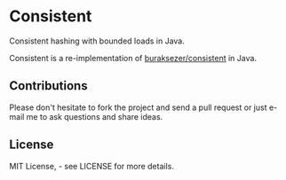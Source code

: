 # Consistent

Consistent hashing with bounded loads in Java.

Consistent is a re-implementation of [buraksezer/consistent](https://github.com/buraksezer/consistent) in Java.

## Contributions

Please don't hesitate to fork the project and send a pull request or just e-mail me to ask questions and share ideas.

## License

MIT License, - see LICENSE for more details.